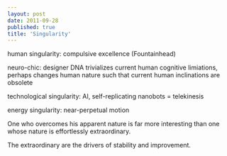```yaml
---
layout: post
date: 2011-09-28
published: true
title: 'Singularity'
---
```


human singularity: compulsive excellence (Fountainhead)

neuro-chic: designer DNA trivializes current human cognitive limiations, perhaps changes human nature such that current human inclinations are obsolete

technological singularity: AI, self-replicating nanobots = telekinesis

energy singularity: near-perpetual motion

One who overcomes his apparent nature is far more interesting than one whose nature is effortlessly extraordinary.

The extraordinary are the drivers of stability and improvement.
